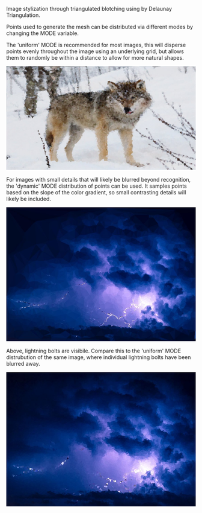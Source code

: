 Image stylization through triangulated blotching using by Delaunay Triangulation.

Points used to generate the mesh can be distributed via different modes by changing the MODE variable.

The 'uniform' MODE is recommended for most images, this will disperse points evenly throughout the image using an underlying grid,
but allows them to randomly be within a distance to allow for more natural shapes.

![image of uniform stylized lake](https://github.com/Kodiac314/DelaunayTriangulationFilter/blob/main/Images/uniform_wolf2.jpg)

For images with small details that will likely be blurred beyond recognition, the 'dynamic' MODE distribution of points
can be used. It samples points based on the slope of the color gradient, so small contrasting details will likely be included.

![image of dynamic stylized lightning storm](https://github.com/Kodiac314/DelaunayTriangulationFilter/blob/main/Images/dynamic_storm.jpg)

Above, lightning bolts are visibile. Compare this to the 'uniform' MODE distrubution of the same image, where
individual lightning bolts have been blurred away.

![image of uniform stylized lightning storm](https://github.com/Kodiac314/DelaunayTriangulationFilter/blob/main/Images/uniform_storm.jpg)

